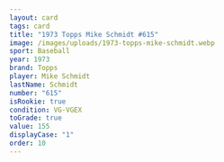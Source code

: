```yaml
---
layout: card
tags: card
title: "1973 Topps Mike Schmidt #615"
image: /images/uploads/1973-topps-mike-schmidt.webp
sport: Baseball
year: 1973
brand: Topps
player: Mike Schmidt
lastName: Schmidt
number: "615"
isRookie: true
condition: VG-VGEX
toGrade: true
value: 155
displayCase: "1"
order: 10
---
```

